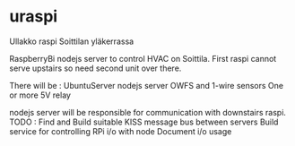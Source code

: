 # uraspi
Ullakko raspi Soittilan yläkerrassa

RaspberryBi nodejs server to control HVAC on Soittila.
First raspi cannot serve upstairs so need second unit over there.

There will be :
UbuntuServer
nodejs server 
OWFS and 1-wire sensors
One or more 5V relay

nodejs server will be responsible for communication with downstairs raspi.
TODO :
  Find and Build suitable KISS message bus between servers
  Build service for controlling RPi i/o with node
  Document i/o usage
  
  
